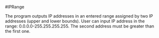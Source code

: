 #IPRange

The program outputs IP addresses in an entered range assigned by two IP addresses (upper and lower bounds). User can input IP address in the range: 0.0.0.0-255.255.255.255. The second address must be greater than the first one.
